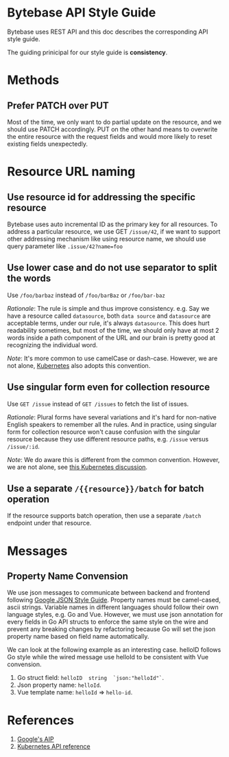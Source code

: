 # Bytebase API Style Guide

Bytebase uses REST API and this doc describes the corresponding API style guide.

The guiding prinicipal for our style guide is **consistency**.

# Methods

## Prefer PATCH over PUT

Most of the time, we only want to do partial update on the resource, and we should use PATCH accordingly. PUT on the other hand means to overwrite the entire resource with the request fields and would more likely to reset existing fields unexpectedly.

# Resource URL naming

## Use resource id for addressing the specific resource

Bytebase uses auto incremental ID as the primary key for all resources. To address a particular resource, we use GET `/issue/42`, if we want to support other addressing mechanism like using resource name, we should use query parameter like `.issue/42?name=foo`

## Use lower case and do not use separator to split the words

Use `/foo/barbaz` instead of `/foo/barBaz` or `/foo/bar-baz`

_Rationale_: The rule is simple and thus improve consistency. e.g. Say we have a resource called `datasource`, both `data source` and `datasource` are acceptable terms, under our rule, it's always `datasource`. This does hurt readability sometimes, but most of the time, we should only have at most 2 words inside a path component of the URL and our brain is pretty good at recognizing the individual word.

_Note_: It's more common to use camelCase or dash-case. However, we are not alone, [Kubernetes](https://kubernetes.io/docs/reference/) also adopts this convention.

## Use singular form even for collection resource

Use `GET /issue` instead of `GET /issues` to fetch the list of issues.

_Rationale_: Plural forms have several variations and it's hard for non-native English speakers to remember all the rules. And in practice, using singular form for collection resource won't cause confusion with the singular resource because they use different resource paths, e.g. `/issue` versus `/issue/:id`.

_Note_: We do aware this is different from the common convention. However, we are not alone, see [this Kubernetes discussion](https://github.com/kubernetes/kubernetes/issues/18622).

## Use a separate `/{{resource}}/batch` for batch operation

If the resource supports batch operation, then use a separate `/batch` endpoint under that resource.

# Messages

## Property Name Convension

We use json messages to communicate between backend and frontend following [Google JSON Style Guide](https://google.github.io/styleguide/jsoncstyleguide.xml). Property names must be camel-cased, ascii strings. Variable names in different languages should follow their own language styles, e.g. Go and Vue. However, we must use json annotation for every fields in Go API structs to enforce the same style on the wire and prevent any breaking changes by refactoring because Go will set the json property name based on field name automatically.

We can look at the following example as an interesting case. helloID follows Go style while the wired message use helloId to be consistent with Vue convension.

1. Go struct field: ``` helloID  string  `json:"helloId"` ```.
1. Json property name: ``` helloId ```.
1. Vue template name: ``` helloId ``` => ``` hello-id ```.

# References

1. [Google's AIP](https://google.aip.dev/)
1. [Kubernetes API reference](https://kubernetes.io/docs/reference/)
